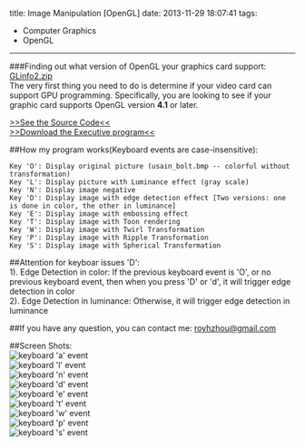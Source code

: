 title: Image Manipulation [OpenGL]
date: 2013-11-29 18:07:41
tags: 
  - Computer Graphics
  - OpenGL
---
  
###Finding out what version of OpenGL your graphics card support: [GLinfo2.zip](/demo/ComputerGraphics/GLinfo2.zip)           
The very first thing you need to do is determine if your video card can support GPU programming. Specifically, you are looking to see if your graphic card supports OpenGL version **4.1** or later.            
          
[>>See the Source Code<<](https://github.com/zhouhao/CS543-Computer-Graphics-Course-Project/tree/master/HW5)               
[>>Download the Executive program<<](/demo/ComputerGraphics/Image_Manipulation.zip)           
<!-- more -->
##How my program works(Keyboard events are case-insensitive):
```     
Key 'O': Display original picture (usain_bolt.bmp -- colorful without transformation)     
Key 'L': Display picture with Luminance effect (gray scale)    
Key 'N': Display image negative    
Key 'D': Display image with edge detection effect [Two versions: one is done in color, the other in luminance]     
Key 'E': Display image with embossing effect    
Key 'T': Display image with Toon rendering     
Key 'W': Display image with Twirl Transformation     
Key 'P': Display image with Ripple Transformation     
Key 'S': Display image with Spherical Transformation     
```
##Attention for keyboar issues 'D':      
1). Edge Detection in color:       If the previous keyboard event is 'O', or no previous keyboard event, then when you press 'D' or 'd', it will trigger edge detection in color      
2). Edge Detection in luminance:   Otherwise, it will trigger edge detection in luminance        

##If you have any question, you can contact me: <a href="mailto:royhzhou@gmail.com">royhzhou@gmail.com</a>      

##Screen Shots:        
![keyboard 'a' event](https://dn-myblog.qbox.me/img/blog/OpenGL/hw5/1.PNG "original img")            
![keyboard 'l' event](https://dn-myblog.qbox.me/img/blog/OpenGL/hw5/2.PNG "Luminance effect")           
![keyboard 'n' event](https://dn-myblog.qbox.me/img/blog/OpenGL/hw5/3.PNG "negative effect")            
![keyboard 'd' event](https://dn-myblog.qbox.me/img/blog/OpenGL/hw5/4.PNG "edge detection effect")           
![keyboard 'e' event](https://dn-myblog.qbox.me/img/blog/OpenGL/hw5/5.PNG "embossing effect")           
![keyboard 't' event](https://dn-myblog.qbox.me/img/blog/OpenGL/hw5/6.PNG "Toon rendering")     
![keyboard 'w' event](https://dn-myblog.qbox.me/img/blog/OpenGL/hw5/7.PNG "Twirl Transformation")           
![keyboard 'p' event](https://dn-myblog.qbox.me/img/blog/OpenGL/hw5/8.PNG "Ripple Transformation")           
![keyboard 's' event](https://dn-myblog.qbox.me/img/blog/OpenGL/hw5/9.PNG "Spherical Transformation")     